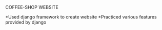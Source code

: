 COFFEE-SHOP WEBSITE

*Used django framework to create website
*Practiced various features provided by django
